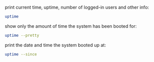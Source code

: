 print current time, uptime, number of logged-in users and other info:
```bash
uptime
```

show only the amount of time the system has been booted for:
```bash
uptime --pretty
```

print the date and time the system booted up at:
```bash
uptime --since
```
